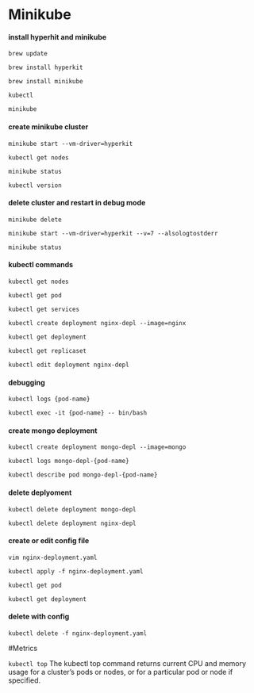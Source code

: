 # Minikube



#### install hyperhit and minikube

`brew update`

`brew install hyperkit`

`brew install minikube`

`kubectl`

`minikube`

#### create minikube cluster

`minikube start --vm-driver=hyperkit`

`kubectl get nodes`

`minikube status`

`kubectl version`

#### delete cluster and restart in debug mode <a href="#user-content-delete-cluster-and-restart-in-debug-mode" id="user-content-delete-cluster-and-restart-in-debug-mode"></a>

`minikube delete`

`minikube start --vm-driver=hyperkit --v=7 --alsologtostderr`

`minikube status`

#### kubectl commands <a href="#user-content-kubectl-commands" id="user-content-kubectl-commands"></a>

`kubectl get nodes`

`kubectl get pod`

`kubectl get services`

`kubectl create deployment nginx-depl --image=nginx`

`kubectl get deployment`

`kubectl get replicaset`

`kubectl edit deployment nginx-depl`

#### debugging <a href="#user-content-debugging" id="user-content-debugging"></a>

`kubectl logs {pod-name}`

`kubectl exec -it {pod-name} -- bin/bash`

#### create mongo deployment <a href="#user-content-create-mongo-deployment" id="user-content-create-mongo-deployment"></a>

`kubectl create deployment mongo-depl --image=mongo`

`kubectl logs mongo-depl-{pod-name}`

`kubectl describe pod mongo-depl-{pod-name}`

#### delete deplyoment <a href="#user-content-delete-deplyoment" id="user-content-delete-deplyoment"></a>

`kubectl delete deployment mongo-depl`

`kubectl delete deployment nginx-depl`

#### create or edit config file <a href="#user-content-create-or-edit-config-file" id="user-content-create-or-edit-config-file"></a>

`vim nginx-deployment.yaml`

`kubectl apply -f nginx-deployment.yaml`

`kubectl get pod`

`kubectl get deployment`

#### delete with config <a href="#user-content-delete-with-config" id="user-content-delete-with-config"></a>

`kubectl delete -f nginx-deployment.yaml`

\#Metrics

`kubectl top` The kubectl top command returns current CPU and memory usage for a cluster’s pods or nodes, or for a particular pod or node if specified.



